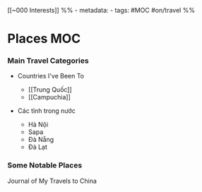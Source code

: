 [[~000 Interests]]
%% - metadata:
	- tags: #MOC #on/travel %%
# Places MOC

### Main Travel Categories
- Countries I've Been To 
	- [[Trung Quốc]]
	- [[Campuchia]]

- Các tỉnh trong nước
	-  Hà Nội
	-  Sapa
	-  Đà Nẵng
	-  Đà Lạt

### Some Notable Places
Journal of My Travels to China